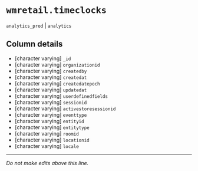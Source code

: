 # `wmretail.timeclocks`
`analytics_prod` | `analytics`

## Column details
* [character varying] `_id`
* [character varying] `organizationid`
* [character varying] `createdby`
* [character varying] `createdat`
* [character varying] `createdatepoch`
* [character varying] `updatedat`
* [character varying] `userdefinedfields`
* [character varying] `sessionid`
* [character varying] `activestoresessionid`
* [character varying] `eventtype`
* [character varying] `entityid`
* [character varying] `entitytype`
* [character varying] `roomid`
* [character varying] `locationid`
* [character varying] `locale`

-------------------------------------------------------------------------------
*Do not make edits above this line.*
